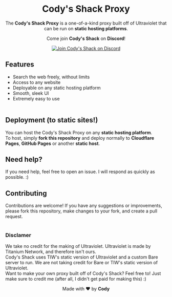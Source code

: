 <center>
<h1> Cody's Shack Proxy </h1>

The **Cody's Shack Proxy** is a one-of-a-kind proxy built off of Ultraviolet that can be run on **static hosting platforms**.


Come join **Cody's Shack** on **Discord**!

[![Join Cody's Shack on Discord](https://invidget.switchblade.xyz/z5XBfQm5z8?theme=dark)](https://discord.gg/z5XBfQm5z8)

</center>

## Features

- Search the web freely, without limits
- Access to any website
- Deployable on any static hosting platform
- Smooth, sleek UI
- Extremely easy to use
<br><br>

## Deployment (to static sites!)

You can host the Cody's Shack Proxy on any **static hosting platform**. <br>
To host, simply **fork this repository** and deploy normally to **Cloudflare Pages**, **GitHub Pages** or another **static host**.

## Need help?

If you need help, feel free to open an issue. I will respond as quickly as possible. :)

## Contributing

Contributions are welcome! If you have any suggestions or improvements, please fork this repository, make changes to your fork, and create a pull request.
<br><br>

### Disclamer
We take no credit for the making of Ultraviolet. Ultraviolet is made by Titanium Network, and therefore isn't ours. <br>
Cody's Shack uses TIW's static version of Ultraviolet and a custom Bare server to run. We are not taking credit for Bare or TIW's static version of Ultraviolet.<br>
Want to make your own proxy built off of Cody's Shack? Feel free to! Just make sure to credit me (after all, I didn't get paid for making this) :)

<center>Made with ❤️ by <strong>Cody</strong></center>